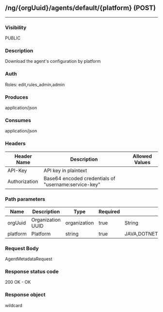 ## /ng/{orgUuid}/agents/default/{platform} (POST)
---
### Visibility
PUBLIC
### Description
Download the agent&#x27;s configuration by platform
### Auth
Roles: edit,rules_admin,admin
### Produces
application/json
### Consumes
application/json
### Headers
| Header Name | Description | Allowed Values |
| ----------- | ----------- | ----------- |
| API-Key | API key in plaintext |  |
| Authorization | Base64 encoded credentials of &quot;username:service-key&quot; |  |
### Path parameters
| Name | Description | Type | Required | Allowed Values |
| ----------- | ----------- | ----------- | ----------- | ----------- |
| orgUuid | Organization UUID | organization | true | String |
| platform | Platform | string | true | JAVA,DOTNET,DOTNET_CORE,DOTNET_CORE_INSTALLER_FOR_IIS |
### Request Body
AgentMetadataRequest
### Response status code
200 OK - OK
### Response object
wildcard
